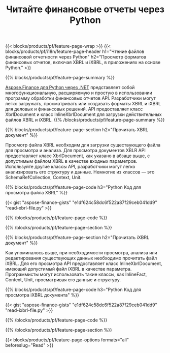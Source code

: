﻿---
title: Читайте финансовые отчеты через Python
url: /ru/python-net/view/
description:  Код Python для просмотра финансовых отчетов в файлах XBRL и iXBRL через библиотеку Python.
---
{{< blocks/products/pf/feature-page-wrap >}}
{{< blocks/products/pf/i18n/feature-page-header h1="Чтение файлов финансовой отчетности через Python" h2="Просмотр форматов финансовых отчетов, включая XBRL и iXBRL, в приложениях на основе Python." >}}

{{% blocks/products/pf/feature-page-summary %}}

[Aspose.Finance для Python через .NET](https://products.aspose.com/finance/python-net/) представляет собой многофункциональную, расширяемую и простую в использовании программу обработки финансовых отчетов API. Разработчики могут легко загружать, просматривать или создавать форматы XBRL и iXBRL для деловых и финансовых решений. API предоставляет класс XbrlDocument и класс InlineXbrlDocument для загрузки действительных файлов XBRL и iXBRL.
{{% /blocks/products/pf/feature-page-summary %}}

{{% blocks/products/pf/feature-page-section h2="Прочитать XBRL документ" %}}

Просмотр файла XBRL необходим для загрузки существующего файла для просмотра и анализа. Для просмотра документов XBLR API предоставляет класс XbrlDocument, как указано в абзаце выше, с допустимым файлом XBRL в качестве входных параметров. Используйте другие классы API, разработчики могут легко анализировать его структуру и данные. Немногие из классов — это SchemaRefCollection, Context, Unit.

{{% blocks/products/pf/feature-page-code h3="Python Код для просмотра файла XBRL" %}}

{{< gist "aspose-finance-gists" "e1df624c58dc6f522a87f29ceb041dd9" "read-xbrl-file.py" >}} 

{{% /blocks/products/pf/feature-page-code %}}

{{% /blocks/products/pf/feature-page-section %}}

{{% blocks/products/pf/feature-page-section h2="Прочитать iXBRL документ" %}}

Как упоминалось выше, при необходимости просмотра, анализа или редактирования существующих данных необходимо прочитать файл iXBRL. Для его просмотра API предоставляет класс InlineXbrlDocument, имеющий допустимый файл iXBRL в качестве параметра. Программисты могут использовать такие классы, как InlineFact, Context, Unit, просматривая его данные и структуру. 

{{% blocks/products/pf/feature-page-code h3="Python Код для просмотра iXBRL документа" %}}

{{< gist "aspose-finance-gists" "e1df624c58dc6f522a87f29ceb041dd9" "read-ixbrl-file.py" >}}

{{% /blocks/products/pf/feature-page-code %}}

{{% /blocks/products/pf/feature-page-section %}}

{{< blocks/products/pf/feature-page-options formats="all" beforeslug="Read" >}}